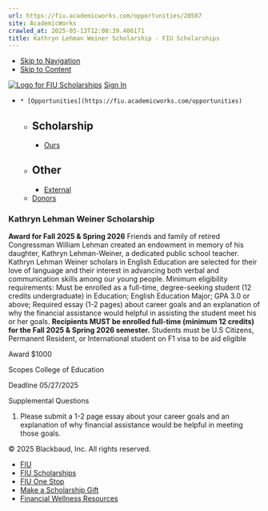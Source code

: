```yaml
---
url: https://fiu.academicworks.com/opportunities/20587
site: AcademicWorks
crawled_at: 2025-05-13T12:08:39.406171
title: Kathryn Lehman Weiner Scholarship - FIU Scholarships
---
```


  * [Skip to Navigation](https://fiu.academicworks.com/opportunities/20587#navigation)
  * [Skip to Content](https://fiu.academicworks.com/opportunities/20587#main)

[![Logo for FIU Scholarships](https://s3.amazonaws.com/static.academicworks.com/clients/fiu/assets/images/logo.png)](http://fiu.academicworks.com) [Sign In](https://fiu.academicworks.com/users/sign_in)
  *     * [Opportunities](https://fiu.academicworks.com/opportunities)
      * ## Scholarship
        * [Ours](https://fiu.academicworks.com/opportunities)
      * ## Other
        * [External](https://fiu.academicworks.com/opportunities/external)
    * [Donors](https://fiu.academicworks.com/donors)


### Kathryn Lehman Weiner Scholarship
**Award for Fall 2025 & Spring 2026**
Friends and family of retired Congressman William Lehman created an endowment in memory of his daughter, Kathryn Lehman-Weiner, a dedicated public school teacher. Kathryn Lehman Weiner scholars in English Education are selected for their love of language and their interest in advancing both verbal and communication skills among our young people.
Minimum eligibility requirements:
Must be enrolled as a full-time, degree-seeking student (12 credits undergraduate) in Education; English Education Major; GPA 3.0 or above; Required essay (1-2 pages) about career goals and an explanation of why the financial assistance would helpful in assisting the student meet his or her goals.
**Recipients MUST be enrolled full-time (minimum 12 credits) for the Fall 2025 & Spring 2026 semester.**
Students must be U.S Citizens, Permanent Resident, or International student on F1 visa to be aid eligible 

Award
    $1000 

Scopes
    College of Education 

Deadline
    05/27/2025 

Supplemental Questions
    
  1. Please submit a 1-2 page essay about your career goals and an explanation of why financial assistance would be helpful in meeting those goals.


© 2025 Blackbaud, Inc. All rights reserved. 
  * [FIU ](http://fiu.edu/)
  * [FIU Scholarships](http://scholarships.fiu.edu)
  * [FIU One Stop](http://onestop.fiu.edu)
  * [Make a Scholarship Gift](https://give.fiu.edu/give-now/)
  * [Financial Wellness Resources](https://go.fiu.edu/iGrad)


